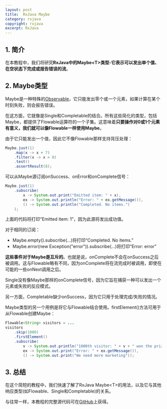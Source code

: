 ```yaml
---
layout: post
title:  RxJava Maybe
category: rxjava
copyright: rxjava
excerpt: RxJava
---
```


## 1. 简介

在本教程中，我们将研究**RxJava中的Maybe<T\>类型-它表示可以发出单个值、在空状态下完成或报告错误的流**。

## 2. Maybe类型

Maybe是一种特殊的[Observable](https://www.baeldung.com/rx-java)，它只能发出零个或一个元素，如果计算在某个时刻失败，则会报告错误。

在这方面，它就像是Single和Completable的结合。所有这些简化的类型，包括Maybe，都提供了Flowable运算符的一个子集。这意味着**只要操作对0或1个元素有意义，我们就可以像Flowable一样使用Maybe**。

由于它只能发出一个值，因此它不像Flowable那样支持背压处理：

```java
Maybe.just(1)
    .map(x -> x + 7)
    .filter(x -> x > 0)
    .test()
    .assertResult(8);
```

可以从Maybe源订阅onSuccess、onError和onComplete信号：

```java
Maybe.just(1)
    .subscribe(
        x -> System.out.print("Emitted item: " + x),
        ex -> System.out.println("Error: " + ex.getMessage()),
        () -> System.out.println("Completed. No items.")
    );
```

上面的代码将打印“Emitted item: 1”，因为此源将发出成功值。

对于相同的订阅：

-   Maybe.empty().subscribe(...)将打印“Completed. No items.”
-   Maybe.error(new Exception("error")).subscribe(...)将打印“Error: error”

**这些事件对于Maybe是互斥的**。也就是说，onComplete不会在onSuccess之后被调用。这与Flowable略有不同，因为onComplete将在流完成时被调用，即使在可能的一些onNext调用之后。

Single没有像Maybe那样的onComplete信号，因为它旨在捕获一种可以发出一个元素或失败的反应模式。

另一方面，Completable缺少onSuccess，因为它只用于处理完成/失败的情况。

Maybe类型的另一个用例是将它与Flowable结合使用。firstElement()方法可用于从Flowable创建Maybe：

```java
Flowable<String> visitors = ...
visitors
    .skip(1000)
    .firstElement()
    .subscribe(
        v -> System.out.println("1000th visitor: " + v + " won the prize"), 
        ex -> System.out.print("Error: " + ex.getMessage()), 
        () -> System.out.print("We need more marketing"));
```

## 3. 总结

在这个简短的教程中，我们快速了解了RxJava Maybe<T\>的用法，以及它与其他响应类型(如Flowable、Single和Completable)的关系。

与往常一样，本教程的完整源代码可在[GitHub](https://github.com/tuyucheng7/taketoday-tutorial4j/tree/master/rxjava-modules/rxjava-core-1)上获得。